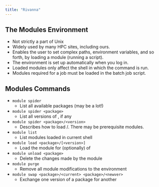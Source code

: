 ```yaml
---
title: "Rivanna"
---
```


## The Modules Environment

- Not strictly a part of Unix
- Widely used by many HPC sites, including ours.
- Enables the user to set complex paths, environment variables, and so forth, by loading a module (running a script).
- The environment is set up automatically when you log in.
- Loaded modules only affect the shell in which the command is run.
- Modules required for a job must be loaded in the batch job script.

## Modules Commands

- `module spider`
  - List all available packages (may be a lot!)
- `module spider <package>`
  - List all versions of <package>, if any
- `module spider <package>/<version>`
  - Describes how to load <package>/<version>. There may be prerequisite modules.
- `module list`
  - List modules loaded in current shell
- `module load <package>/[<version>]`
  - Load the module for (optionally) <version> of <package>
- `module unload <package>`
  - Delete the changes made by the <package> module
- `module purge`
  - Remove all module modifications to the environment
- `module swap <package>/<current> <package>/<newver>`
  - Exchange one version of a package for another
